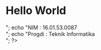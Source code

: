 <html>
<body>

<h1>Hello World</h1>
<?php
 echo  "Nama : Mohammad Ary Septiyandi<br>";
 echo  "NIM  : 16.01.53.0087<br>";
  echo  "Progdi : Teknik Informatika<br>";  
?>
</body>
</html>
